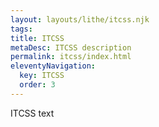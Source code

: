 ```yaml
---
layout: layouts/lithe/itcss.njk
tags:
title: ITCSS
metaDesc: ITCSS description
permalink: itcss/index.html
eleventyNavigation:
  key: ITCSS
  order: 3
---
```


ITCSS text
